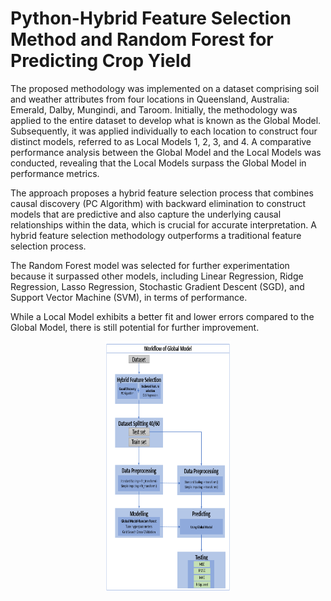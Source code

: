 # Python-Hybrid Feature Selection Method and Random Forest for Predicting Crop Yield

The proposed methodology was implemented on a dataset comprising soil and weather attributes from four locations in Queensland, Australia: Emerald, Dalby, Mungindi, and Taroom. Initially, the methodology was applied to the entire dataset to develop what is known as the Global Model. Subsequently, it was applied individually to each location to construct four distinct models, referred to as Local Models 1, 2, 3, and 4. A comparative performance analysis between the Global Model and the Local Models was conducted, revealing that the Local Models surpass the Global Model in performance metrics.

The approach proposes a hybrid feature selection process that combines causal discovery (PC Algorithm) with backward elimination to construct models that are predictive and also capture the underlying causal relationships within the data, which is crucial for accurate interpretation. A hybrid feature selection methodology outperforms a traditional feature selection process.

The Random Forest model was selected for further experimentation because it surpassed other models, including Linear Regression, Ridge Regression, Lasso Regression, Stochastic Gradient Descent (SGD), and Support Vector Machine (SVM), in terms of performance.

While a Local Model exhibits a better fit and lower errors compared to the Global Model, there is still potential for further improvement.


<p align="center">
  <img src="https://github.com/Joizra/Python-Random-Forest-Hybrid-Feature-Selection-Method-and-Random-Forest-for-Predicting-Crop-Yield/blob/main/Workflow-global%20model.png" width="200" height="400">
</p>
